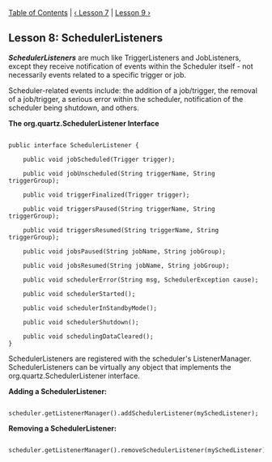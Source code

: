 
<div class="secNavPanel">
          <a href="./index.md" title="Go to Tutorial Table of Contents">Table of Contents</a> |
          <a href="./tutorial-lesson-07.md">&lsaquo;&nbsp;Lesson 7</a> |
          <a href="./tutorial-lesson-09.md">Lesson 9&nbsp;&rsaquo;</a>
</div>

## Lesson 8: SchedulerListeners

***SchedulerListeners*** are much like TriggerListeners and JobListeners, except they receive
notification of events within the Scheduler itself - not necessarily events related to a specific trigger or job.

Scheduler-related events include: the addition of a job/trigger, the removal of a job/trigger, a serious error
within the scheduler, notification of the scheduler being shutdown, and others.

**The org.quartz.SchedulerListener Interface**

<pre class="prettyprint highlight"><code class="language-java" data-lang="java">
public interface SchedulerListener {

    public void jobScheduled(Trigger trigger);

    public void jobUnscheduled(String triggerName, String triggerGroup);

    public void triggerFinalized(Trigger trigger);

    public void triggersPaused(String triggerName, String triggerGroup);

    public void triggersResumed(String triggerName, String triggerGroup);

    public void jobsPaused(String jobName, String jobGroup);

    public void jobsResumed(String jobName, String jobGroup);

    public void schedulerError(String msg, SchedulerException cause);

    public void schedulerStarted();

    public void schedulerInStandbyMode();

    public void schedulerShutdown();

    public void schedulingDataCleared();
}
</code></pre>


SchedulerListeners are registered with the scheduler's ListenerManager. SchedulerListeners can be virtually any
object that implements the org.quartz.SchedulerListener interface.

**Adding a SchedulerListener:**

<pre class="prettyprint highlight"><code class="language-java" data-lang="java">
scheduler.getListenerManager().addSchedulerListener(mySchedListener);
</code></pre>


**Removing a SchedulerListener:**

<pre class="prettyprint highlight"><code class="language-java" data-lang="java">
scheduler.getListenerManager().removeSchedulerListener(mySchedListener);
</code></pre>
